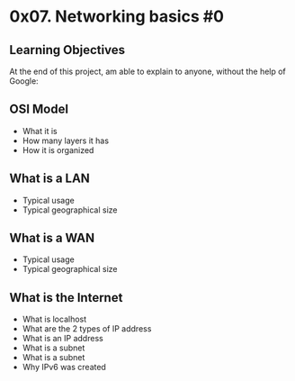 <h1>0x07. Networking basics #0 </h1>
<h2>Learning Objectives</h2> 
<p>At the end of this project, am able to explain to anyone, without the help of Google:</p> 
<h2> OSI Model </h2>
 <ul><li> What it is</li><li>How many layers it has</li><li>How it is organized</li></ul>
 <h2> What is a LAN  </h2> 
<ul><li> Typical usage </li><li>Typical geographical size</li></ul>
 <h2> What is a WAN </h2> <ul><li> Typical usage </li><li>Typical geographical size</li></ul> 
<h2> What is the Internet </h2> 
<ul><li> What is localhost</li><li>What are the 2 types of IP address</li><li>What is an IP address</li><li>What is a subnet</li> <li>What is a subnet</li><li>Why IPv6 was created</li></ul>
